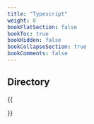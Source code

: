 ```yaml
---
title: "Typescript"
weight: 8
bookFlatSection: false
bookToc: true
bookHidden: false
bookCollapseSection: true
bookComments: false
---
```


## Directory
{{<section>}}